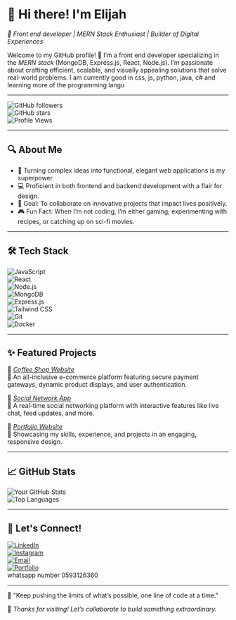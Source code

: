 # 👋 Hi there! I'm Elijah 

*🌟 Front end developer | MERN Stack Enthusiast | Builder of Digital Experiences*  

Welcome to my GitHub profile! 🚀 I’m a front  end developer specializing in the *MERN stack* (MongoDB, Express.js, React, Node.js). I’m passionate about crafting efficient, scalable, and visually appealing solutions that solve real-world problems. I am currently good in css, js, python, java, c# and learning more of the programming langu

---

![GitHub followers](https://img.shields.io/github/followers/Elijahamet?label=Follow%20Me&style=social)  
![GitHub stars](https://img.shields.io/github/stars/Elijahamet?affiliations=OWNER%2CCOLLABORATOR&style=social)  
![Profile Views](https://komarev.com/ghpvc/?username=Elijahamet&color=blue)  

---

## 🔍 About Me  

- 🌟 Turning complex ideas into functional, elegant web applications is my superpower.  
- 💻 Proficient in both frontend and backend development with a flair for design.  
- 🎯 Goal: To collaborate on innovative projects that impact lives positively.  
- 🎮 Fun Fact: When I’m not coding, I’m either gaming, experimenting with recipes, or catching up on sci-fi movies.  

---

## 🛠 Tech Stack  

![JavaScript](https://img.shields.io/badge/JavaScript-F7DF1E?style=flat-square&logo=javascript&logoColor=black)  
![React](https://img.shields.io/badge/React-61DAFB?style=flat-square&logo=react&logoColor=black)  
![Node.js](https://img.shields.io/badge/Node.js-339933?style=flat-square&logo=nodedotjs&logoColor=white)  
![MongoDB](https://img.shields.io/badge/MongoDB-47A248?style=flat-square&logo=mongodb&logoColor=white)  
![Express.js](https://img.shields.io/badge/Express.js-404D59?style=flat-square&logo=express&logoColor=white)  
![Tailwind CSS](https://img.shields.io/badge/TailwindCSS-06B6D4?style=flat-square&logo=tailwindcss&logoColor=white)  
![Git](https://img.shields.io/badge/Git-F05032?style=flat-square&logo=git&logoColor=white)  
![Docker](https://img.shields.io/badge/Docker-2496ED?style=flat-square&logo=docker&logoColor=white)  

---

## ✨ Featured Projects  

🌟 *[Coffee Shop Website](https://coffeecafepage.netlify.app/)*  
🔗 An all-inclusive e-commerce platform featuring secure payment gateways, dynamic product displays, and user authentication.  

🌟 *[Social Network App](https://socialnetworkprototype.netlify.app/)*  
🔗 A real-time social networking platform with interactive features like live chat, feed updates, and more.  

🌟 *[Portfolio Website](https://yourportfolio.com)*  
🔗 Showcasing my skills, experience, and projects in an engaging, responsive design.  

---

## 📈 GitHub Stats  

![Your GitHub Stats](https://github-readme-stats.vercel.app/api?username=Elijahamet&show_icons=true&theme=radical)  
![Top Languages](https://github-readme-stats.vercel.app/api/top-langs/?username=Elijahamet&layout=compact&theme=radical)  

---

## 🤝 Let's Connect!  

[![LinkedIn](https://img.shields.io/badge/LinkedIn-0077B5?style=flat-square&logo=linkedin&logoColor=white)](https://www.linkedin.com/in/elijah-ametefe-4707362a7?utm_source=share&utm_campaign=share_via&utm_content=profile&utm_medium=ios_app)  
[![Instagram](https://img.shields.io/badge/Twitter-1DA1F2?style=flat-square&logo=twitter&logoColor=white)](https://www.instagram.com/sarkcesslil?igsh=YTZnbG54ZHlzOG50&utm_source=qr)  
[![Email](https://img.shields.io/badge/Email-D14836?style=flat-square&logo=gmail&logoColor=white)](elijahametefe669@gmail.com)  
[![Portfolio](https://img.shields.io/badge/Portfolio-000000?style=flat-square&logo=google-chrome&logoColor=white)](https://yourportfolio.com)  
whatsapp number 0593126360

---

💬 "Keep pushing the limits of what’s possible, one line of code at a time."  

🌟 *Thanks for visiting! Let’s collaborate to build something extraordinary.*
